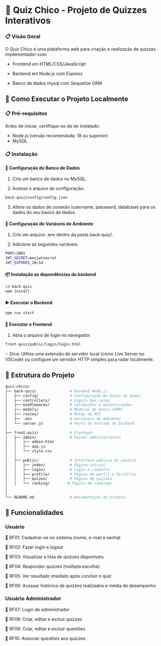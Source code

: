 # 🧠 Quiz Chico - Projeto de Quizzes Interativos
### 📋 Visão Geral
O Quiz Chico é uma plataforma web para criação e realização de quizzes implementador com:

- Frontend em HTML/CSS/JavaScript

- Backend em Node.js com Express

- Banco de dados mysql com Sequelize ORM

## 🚀 Como Executar o Projeto Localmente

### 📋 Pré-requisitos

Antes de iniciar, certifique-se de ter instalado:

- Node.js (versão recomendada: 18 ou superior)
- MySQL

### 📋 Instalação

#### 🔧 Configuração do Banco de Dados

1. Crie um banco de dados no MySQL.

2. Acesse o arquivo de configuração:

```sh
back-quiz/config/config.json
```

3. Altere os dados de conexão (username, password, database) para os dados do seu banco de dados.

#### 🔑 Configuração de Variáveis de Ambiente

1. Crie um arquivo .env dentro da pasta back-quiz/.

2. Adicione as seguintes variáveis:
```sh
PORT=3001
JWT_SECRET=meujwtsecret
JWT_EXPIRES_IN=1d
```
#### 📦 Instalação as dependências do backend
```sh
cd back-quiz
npm install
```
#### ▶️ Executar o Backend
```sh
npm run start
```
#### 🎨 Executar o Frontend
1. Abra o arquivo de login no navegador:
```sh
front-quiz/public/login/login.html
```
💡 Dica: Utilize uma extensão de servidor local (como Live Server no VSCode) ou configure um servidor HTTP simples para rodar localmente.


## 📁 Estrutura do Projeto

```sh
quiz-chico/
├── back-quiz/               # Backend Node.js
│   ├── config/              # Configuração do banco de dados
│   ├── controllers/         # Lógica das rotas
│   ├── middlewares/         # Validações e autenticações
│   ├── models/              # Modelos do banco (ORM)
│   ├── routes/              # Rotas da API
│   ├── .env                 # Variáveis de ambiente
│   └── server.js            # Ponto de entrada do backend
│
├── front-quiz/              # Frontend
│   ├── admin/               # Painel administrativo
│   │   ├── admin.html
│   │   ├── app.js
│   │   └── style.css
│   │
│   ├── public/              # Interface pública do usuário
│   │   ├── index/           # Página inicial
│   │   ├── login/           # Login e cadastro
│   │   ├── profile/         # Página de perfil e histórico
│   │   ├── quizes/          # Página de quizzes
│   │   └── ranking/        # Página de rankings 
│   
│
└── README.md                # Documentação do projeto

```

## 🌟 Funcionalidades 

### Usuário 
🔹 RF01: Cadastrar-se no sistema (nome, e-mail e senha)

🔹 RF02: Fazer login e logout

🔹 RF03: Visualizar a lista de quizzes disponíveis

🔹 RF04: Responder quizzes (múltipla escolha)

🔹 RF05: Ver resultado imediato após concluir o quiz

🔹 RF06: Acessar histórico de quizzes realizados e média de desempenho

### Usuário Administrador
🔸 RF07: Login de administrador

🔸 RF08: Criar, editar e excluir quizzes

🔸 RF09: Criar, editar e excluir questões

🔸 RF10: Associar questões aos quizzes
